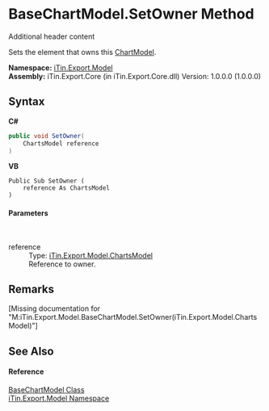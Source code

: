 # BaseChartModel.SetOwner Method 
Additional header content 

Sets the element that owns this <a href="T_iTin_Export_Model_ChartModel">ChartModel</a>.

**Namespace:**&nbsp;<a href="N_iTin_Export_Model">iTin.Export.Model</a><br />**Assembly:**&nbsp;iTin.Export.Core (in iTin.Export.Core.dll) Version: 1.0.0.0 (1.0.0.0)

## Syntax

**C#**<br />
``` C#
public void SetOwner(
	ChartsModel reference
)
```

**VB**<br />
``` VB
Public Sub SetOwner ( 
	reference As ChartsModel
)
```


#### Parameters
&nbsp;<dl><dt>reference</dt><dd>Type: <a href="T_iTin_Export_Model_ChartsModel">iTin.Export.Model.ChartsModel</a><br />Reference to owner.</dd></dl>

## Remarks
\[Missing <remarks> documentation for "M:iTin.Export.Model.BaseChartModel.SetOwner(iTin.Export.Model.ChartsModel)"\]

## See Also


#### Reference
<a href="T_iTin_Export_Model_BaseChartModel">BaseChartModel Class</a><br /><a href="N_iTin_Export_Model">iTin.Export.Model Namespace</a><br />